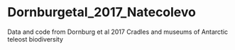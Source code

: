 # Dornburgetal_2017_Natecolevo
Data and code from Dornburg et al 2017 Cradles and museums of Antarctic teleost biodiversity
